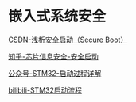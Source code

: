 #  嵌入式系统安全

[CSDN-浅析安全启动（Secure Boot）](https://blog.csdn.net/lpwsw/article/details/123903397?ops_request_misc=%257B%2522request%255Fid%2522%253A%2522166900917516782429712044%2522%252C%2522scm%2522%253A%252220140713.130102334..%2522%257D&request_id=166900917516782429712044&biz_id=0&utm_medium=distribute.pc_search_result.none-task-blog-2~all~top_click~default-1-123903397-null-null.142^v65^opensearch_v2,201^v3^add_ask,213^v2^t3_control1&utm_term=secure%20boot&spm=1018.2226.3001.4187)

[知乎-芯片信息安全-安全启动](https://zhuanlan.zhihu.com/p/536007837)

[公众号-STM32-启动过程详解](https://mp.weixin.qq.com/s?__biz=Mzg3MjU4NzI2NA==&mid=2247493448&idx=1&sn=e66913fdda73d160469e7bba27af251e&source=41#wechat_redirect)

[bilibili-STM32启动流程](https://www.bilibili.com/video/BV1s7411U7bM/?spm_id_from=333.337.search-card.all.click&vd_source=bed7d2f6394486587a42febc934054a6)

